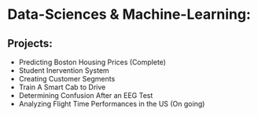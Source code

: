 # Data-Sciences & Machine-Learning:
## Projects:
- Predicting Boston Housing Prices (Complete)
- Student Inervention System 
- Creating Customer Segments
- Train A Smart Cab to Drive 
- Determining Confusion After an EEG Test 
- Analyzing Flight Time Performances in the US (On going)

